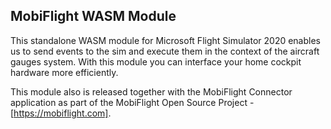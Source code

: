 ## MobiFlight WASM Module

This standalone WASM module for Microsoft Flight Simulator 2020 enables us to send events to the sim and execute them in the context of the aircraft gauges system.
With this module you can interface your home cockpit hardware more efficiently.

This module also is released together with the MobiFlight Connector application as part of the MobiFlight Open Source Project - [https://mobiflight.com].